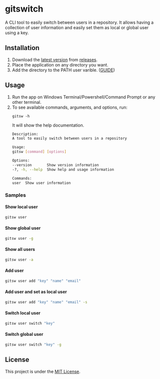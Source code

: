 # gitswitch
A CLI tool to easily switch between users in a repository. It allows having a collection of user information and easily set them as local or global user using a key.

## Installation

1. Download the [latest version](https://github.com/njisip/gitswitch/releases/latest) from [releases](https://github.com/njisip/gitswitch/releases).
2. Place the application on any directory you want.
3. Add the directory to the PATH user varible. ([GUIDE](https://www.java.com/en/download/help/path.html))

## Usage

1. Run the app on Windows Terminal/Powershell/Command Prompt or any other terminal.
2. To see available commands, arguments, and options, run:
	```
	gitsw -h
	```
	It will show the help documentation.
	```bash
	Description:
	A tool to easily switch between users in a repository

	Usage:
	gitsw [command] [options]

	Options:
	--version       Show version information
	-?, -h, --help  Show help and usage information

	Commands:
	user  Show user information
	```

### Samples

#### Show local user
```sh
gitsw user
```
#### Show global user
```sh
gitsw user -g
```
#### Show all users
```sh
gitsw user -a
```
#### Add user
```sh
gitsw user add "key" "name" "email"
```
#### Add user and set as local user
```sh
gitsw user add "key" "name" "email" -s
```
#### Switch local user
```sh
gitsw user switch "key"
```
#### Switch global user
```sh
gitsw user switch "key" -g
```

## License

This project is under the [MIT License](LICENSE).
